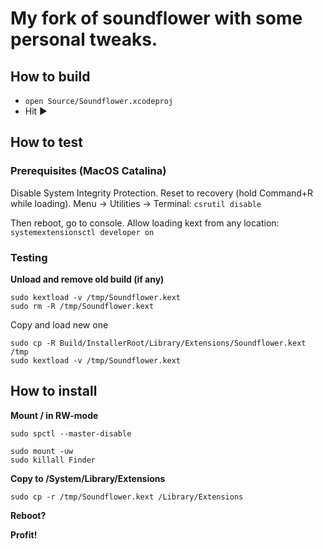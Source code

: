 # My fork of soundflower with some personal tweaks.

## How to build

- ```open Source/Soundflower.xcodeproj```
- Hit ▶️

## How to test

### Prerequisites (MacOS Catalina)

Disable System Integrity Protection.
Reset to recovery (hold Command+R while loading). Menu -> Utilities -> Terminal:
```csrutil disable```

Then reboot, go to console. Allow loading kext from any location:
```systemextensionsctl developer on```

### Testing

**Unload and remove old build (if any)**

```
sudo kextload -v /tmp/Soundflower.kext
sudo rm -R /tmp/Soundflower.kext
```

Copy and load new one
```
sudo cp -R Build/InstallerRoot/Library/Extensions/Soundflower.kext /tmp
sudo kextload -v /tmp/Soundflower.kext
```

## How to install

**Mount / in RW-mode**
```
sudo spctl --master-disable

sudo mount -uw
sudo killall Finder
```

**Copy to /System/Library/Extensions**

```sudo cp -r /tmp/Soundflower.kext /Library/Extensions```

**Reboot?**

**Profit!**